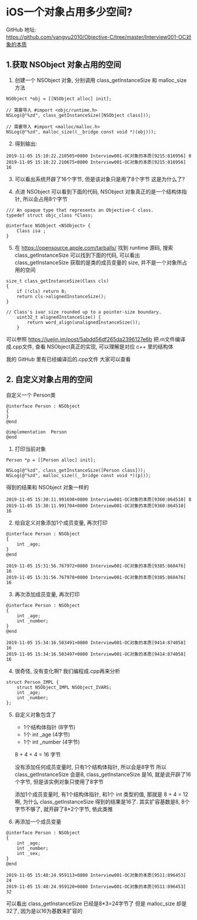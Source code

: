 # iOS一个对象占用多少空间?

GitHub 地址:<br>
https://github.com/yangyu2010/Objective-C/tree/master/Interview001-OC对象的本质


## 1.获取 NSObject 对象占用的空间

1. 创建一个 NSObject 对象, 分别调用 class_getInstanceSize 和 malloc_size 方法

```
NSObject *obj = [[NSObject alloc] init];

// 需要导入 #import <objc/runtime.h>
NSLog(@"%zd", class_getInstanceSize([NSObject class]));

// 需要导入 #import <malloc/malloc.h>
NSLog(@"%zd", malloc_size((__bridge const void *)(obj)));
```
2. 得到输出:

```
2019-11-05 15:10:22.210505+0800 Interview001-OC对象的本质[9215:816956] 8
2019-11-05 15:10:22.210675+0800 Interview001-OC对象的本质[9215:816956] 16
```

3. 可以看出系统开辟了16个字节, 但是该对象只是用了8个字节
    这是为什么了?

4. 点进 NSObject 可以看到下面的代码, NSObject 对象真正的是一个结构体指针, 所以会占用8个字节
```
/// An opaque type that represents an Objective-C class.
typedef struct objc_class *Class;

@interface NSObject <NSObject> {
    Class isa ;
}
```

5. 在 https://opensource.apple.com/tarballs/ 找到 runtime 源码, 搜索 class_getInstanceSize 可以找到下面的代码, 可以看出 class_getInstanceSize 获取的是类的成员变量的 size, 并不是一个对象所占用的空间

```
size_t class_getInstanceSize(Class cls)
{
    if (!cls) return 0;
    return cls->alignedInstanceSize();
}

// Class's ivar size rounded up to a pointer-size boundary.
    uint32_t alignedInstanceSize() {
        return word_align(unalignedInstanceSize());
    }
```
可以参照 https://juejin.im/post/5abdd56df265da2396127e6b 把.m文件编译成.cpp文件, 查看 NSObject真正的实现, 可以理解是对应 c++ 里的结构体

我的 GitHub 里有已经编译后的.cpp文件 大家可以查看


## 2. 自定义对象占用的空间

自定义一个 Person类
```
@interface Person : NSObject
{
}
@end

@implementation  Person
@end
```

1. 打印当前对象
```
Person *p = [[Person alloc] init];

NSLog(@"%zd", class_getInstanceSize([Person class]));
NSLog(@"%zd", malloc_size((__bridge const void *)(p)));
```
得到的结果和 NSObject 对象一样的
```
2019-11-05 15:30:11.991698+0800 Interview001-OC对象的本质[9360:864510] 8
2019-11-05 15:30:11.991704+0800 Interview001-OC对象的本质[9360:864510] 16
```

2. 给自定义对象添加1个成员变量, 再次打印

```
@interface Person : NSObject
{
    int _age;
}
@end
```

```
2019-11-05 15:31:56.767972+0800 Interview001-OC对象的本质[9385:868476] 16
2019-11-05 15:31:56.767978+0800 Interview001-OC对象的本质[9385:868476] 16
```

3. 再次添加成员变量, 再次打印
```
@interface Person : NSObject
{
    int _age;
    int _number;
}
@end
```
```
2019-11-05 15:34:16.503491+0800 Interview001-OC对象的本质[9414:874058] 16
2019-11-05 15:34:16.503497+0800 Interview001-OC对象的本质[9414:874058] 16
```

4. 很奇怪, 没有变化啊? 我们编程成.cpp再来分析
```
struct Person_IMPL {
    struct NSObject_IMPL NSObject_IVARS;
    int _age;
    int _number;
};
```

5. 自定义对象包含了
    
    - 1个结构体指针 (8字节)
    - 1个 int _age (4字节)
    - 1个 int _number (4字节)

   8 + 4 + 4 = 16 字节

   没有添加任何成员变量时, 只有1个结构体指针, 所以会是8字节
   所以 class_getInstanceSize 会是8, class_getInstanceSize 是16, 就是说开辟了16个字节, 但是该实例对象只使用了8字节

   添加1个成员变量时, 有1个结构体指针, 和1个 int 类型的值, 那就是 8 + 4 = 12啊, 为什么 class_getInstanceSize 得到的结果是16了. 其实扩容基数是8, 8个字节不够了, 就开辟了8*2个字节, 依此类推

6. 再添加一个成员变量
```
@interface Person : NSObject
{
    int _age;
    int _number;
    int _sex;
}
@end
```
```
2019-11-05 15:48:24.959113+0800 Interview001-OC对象的本质[9511:896453] 24
2019-11-05 15:48:24.959120+0800 Interview001-OC对象的本质[9511:896453] 32
```
可以看出 class_getInstanceSize 已经是8*3=24字节了
但是 malloc_size 却是 32了, 因为是以16为基数来扩容的